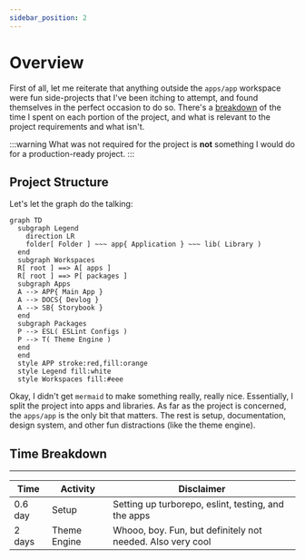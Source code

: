 ```yaml
---
sidebar_position: 2
---
```


# Overview

First of all, let me reiterate that anything outside the `apps/app` workspace were fun side-projects that I've been itching to attempt, and found themselves in the perfect occasion to do so. There's a [breakdown](#time-breakdown) of the time I spent on each portion of the project, and what is relevant to the project requirements and what isn't. 

:::warning
What was not required for the project is **not** something I would do for a production-ready project.
:::

## Project Structure

Let's let the graph do the talking: 

```mermaid
graph TD
  subgraph Legend
    direction LR
    folder[ Folder ] ~~~ app{ Application } ~~~ lib( Library )
  end
  subgraph Workspaces
  R[ root ] ==> A[ apps ]
  R[ root ] ==> P[ packages ]
  subgraph Apps
  A --> APP{ Main App }
  A --> DOCS{ Devlog }
  A --> SB{ Storybook }
  end
  subgraph Packages
  P --> ESL( ESLint Configs )
  P --> T( Theme Engine )
  end
  end
  style APP stroke:red,fill:orange
  style Legend fill:white
  style Workspaces fill:#eee
```

Okay, I didn't get `mermaid` to make something really, really nice. Essentially, I split the project into apps and libraries. As far as the project is concerned, the `apps/app` is the only bit that matters. The rest is setup, documentation, design system, and other fun distractions (like the theme engine).

## Time Breakdown

---
| Time | Activity | Disclaimer |
| --- | --- | --- |
| 0.6 day | Setup | Setting up turborepo, eslint, testing, and the apps |
| 2 days | Theme Engine | Whooo, boy. Fun, but definitely not needed. Also very cool |